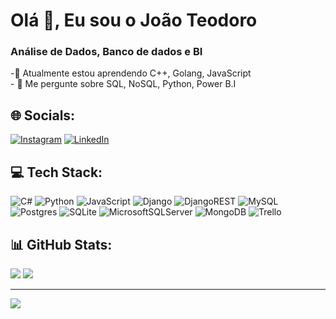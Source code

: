 <h1 align="left">Olá 👋, Eu sou o João Teodoro</h1>
<h3 align="left">Análise de Dados, Banco de dados e BI</h3>

 -🌱 Atualmente estou aprendendo C++, Golang, JavaScript<br>- 💬 Me pergunte sobre SQL, NoSQL, Python, Power B.I


## 🌐 Socials:
[![Instagram](https://img.shields.io/badge/Instagram-%23E4405F.svg?logo=Instagram&logoColor=white)](https://instagram.com/joao.theo) [![LinkedIn](https://img.shields.io/badge/LinkedIn-%230077B5.svg?logo=linkedin&logoColor=white)](https://www.linkedin.com/in/teodoro-507134197/) 

## 💻 Tech Stack:
![C#](https://img.shields.io/badge/c%23-%23239120.svg?style=for-the-badge&logo=c-sharp&logoColor=white) ![Python](https://img.shields.io/badge/python-3670A0?style=for-the-badge&logo=python&logoColor=ffdd54) ![JavaScript](https://img.shields.io/badge/javascript-%23323330.svg?style=for-the-badge&logo=javascript&logoColor=%23F7DF1E) ![Django](https://img.shields.io/badge/django-%23092E20.svg?style=for-the-badge&logo=django&logoColor=white) ![DjangoREST](https://img.shields.io/badge/DJANGO-REST-ff1709?style=for-the-badge&logo=django&logoColor=white&color=ff1709&labelColor=gray) ![MySQL](https://img.shields.io/badge/mysql-%2300f.svg?style=for-the-badge&logo=mysql&logoColor=white) ![Postgres](https://img.shields.io/badge/postgres-%23316192.svg?style=for-the-badge&logo=postgresql&logoColor=white) ![SQLite](https://img.shields.io/badge/sqlite-%2307405e.svg?style=for-the-badge&logo=sqlite&logoColor=white) ![MicrosoftSQLServer](https://img.shields.io/badge/Microsoft%20SQL%20Sever-CC2927?style=for-the-badge&logo=microsoft%20sql%20server&logoColor=white) ![MongoDB](https://img.shields.io/badge/MongoDB-%234ea94b.svg?style=for-the-badge&logo=mongodb&logoColor=white) ![Trello](https://img.shields.io/badge/Trello-%23026AA7.svg?style=for-the-badge&logo=Trello&logoColor=white)
## 📊 GitHub Stats:
![](https://github-readme-stats.vercel.app/api?username=joao31teodoro&theme=tokyonight&hide_border=true&include_all_commits=true&count_private=false)
![](https://github-readme-streak-stats.herokuapp.com/?user=joao31teodoro&theme=tokyonight&hide_border=true)</br>

---
[![](https://visitcount.itsvg.in/api?id=joao31teodoro&icon=2&color=1)](https://visitcount.itsvg.in)

<!-- Proudly created with GPRM ( https://gprm.itsvg.in ) -->
